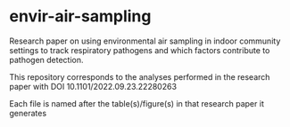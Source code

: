 # envir-air-sampling
Research paper on using environmental air sampling in indoor community settings to track respiratory pathogens and which factors contribute to pathogen detection.

This repository corresponds to the analyses performed in the research paper with DOI 10.1101/2022.09.23.22280263

Each file is named after the table(s)/figure(s) in that research paper it generates
